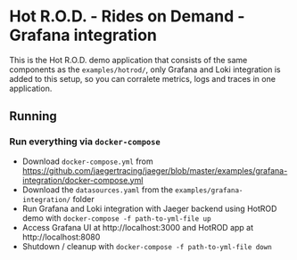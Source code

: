 # Hot R.O.D. - Rides on Demand  - Grafana integration

This is the Hot R.O.D. demo application that consists of the same components as the `examples/hotrod/`, only Grafana and Loki integration is added to this setup, so you can corralete metrics, logs and traces in one application.

## Running

### Run everything via `docker-compose`

* Download `docker-compose.yml` from https://github.com/jaegertracing/jaeger/blob/master/examples/grafana-integration/docker-compose.yml
* Download the `datasources.yaml` from the `examples/grafana-integration/` folder
* Run Grafana and Loki integration with Jaeger backend using HotROD demo with `docker-compose -f path-to-yml-file up`
* Access Grafana UI at http://localhost:3000 and HotROD app at http://localhost:8080
* Shutdown / cleanup with `docker-compose -f path-to-yml-file down`


